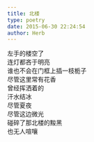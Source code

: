 ```yaml
---  
title: 北楼  
type: poetry  
date: 2015-06-30 22:24:54  
author: Herb    
---  
```

左手的楼空了    
连灯都吝于明亮    
谁也不会在门框上插一枝栀子    
尽管这里常有花香    
曾经挥洒着的    
汗水结冰    
尽管夏夜    
尽管这边微光    
碰碎了那北楼的黢黑    
也无人喧嚷  
